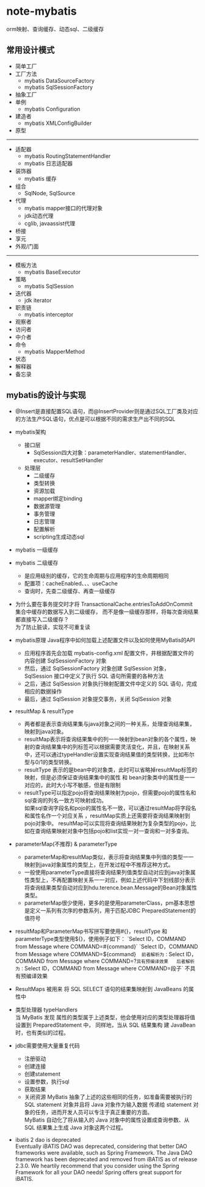 # note-mybatis
orm映射、查询缓存、动态sql、二级缓存


## 常用设计模式  

- 简单工厂
- 工厂方法
    - mybatis DataSourceFactory
    - mybatis SqlSessionFactory
- 抽象工厂
- 单例
    - mybatis Configuration
- 建造者
    - mybatis XMLConfigBuilder
- 原型  
      
--------   

- 适配器
    - mybatis RoutingStatementHandler 
    - mybatis 日志适配器
- 装饰器
    - mybatis 缓存
- 组合
    - SqlNode, SqlSource   
- 代理
    - mybatis mapper接口的代理对象
    - jdk动态代理
    - cglib, javaassist代理
- 桥接
- 享元
- 外观/门面

--------   

- 模板方法
    - mybatis BaseExecutor
- 策略
    - mybatis SqlSession
- 迭代器
    - jdk iterator
- 职责链
    - mybatis interceptor
- 观察者
- 访问者
- 中介者
- 命令
    - mybatis MapperMethod
- 状态
- 解释器
- 备忘录    
    

## mybatis的设计与实现

- @Insert是直接配置SQL语句，而@InsertProvider则是通过SQL工厂类及对应的方法生产SQL语句，优点是可以根据不同的需求生产出不同的SQL

- mybatis架构
    - 接口层
        - SqlSession四大对象：parameterHandler、statementHandler、executor、resultSetHandler
    - 处理层
        - 二级缓存
        - 类型转换
        - 资源加载
        - mapper绑定binding
        - 数据源管理
        - 事务管理
        - 日志管理
        - 配置解析
        - scripting生成动态sql


- mybatis 一级缓存  


- mybatis 二级缓存  
    - 是应用级别的缓存，它的生命周期与应用程序的生命周期相同
    - 配置项：cacheEnabled、<cache>、<cache-ref>、useCache
    - 查询时，先查二级缓存、再查一级缓存

- 为什么要在事务提交时才将 TransactionalCache.entriesToAddOnCommit 集合中缓存的数据写入到二级缓存，
  而不是像一级缓存那样，将每次查询结果都直接写入二级缓存？    
  为了防止脏读，实现不可重复读    

- mybatis原理 Java程序中如何加载上述配置文件以及如何使用MyBatis的API
    - 应用程序首先会加载 mybatis-config.xml 配置文件，井根据配置文件的内容创建 SqlSessionFactory 对象
    - 然后，通过 SqlSessionFactory 对象创建 SqlSession 对象， SqlSession 接口中定义了执行 SQL 语句所需要的各种方法
    - 之后，通过 SqlSession 对象执行映射配置文件中定义的 SQL 语句，完成相应的数据操作
    - 最后，通过 SqlSession 对象提交事务，关闭 SqlSession 对象
    
- resultMap & resultType
    - 两者都是表示查询结果集与java对象之间的一种关系，处理查询结果集，映射到java对象。
    - resultMap表示将查询结果集中的列一一映射到bean对象的各个属性，映射的查询结果集中的列标签可以根据需要灵活变化，并且，在映射关系中，还可以通过typeHandler设置实现查询结果值的类型转换，比如布尔型与0/1的类型转换。
    - resultType 表示的是bean中的对象类，此时可以省略掉resultMap标签的映射，但是必须保证查询结果集中的属性 和 bean对象类中的属性是一一对应的，此时大小写不敏感，但是有限制
    - resultType可以指定pojo将查询结果映射为pojo，但需要pojo的属性名和sql查询的列名一致方可映射成功。  
    如果sql查询字段名和pojo的属性名不一致，可以通过resultMap将字段名和属性名作一个对应关系 ，resultMap实质上还需要将查询结果映射到pojo对象中。
    resultMap可以实现将查询结果映射为复杂类型的pojo，比如在查询结果映射对象中包括pojo和list实现一对一查询和一对多查询。

- parameterMap(不推荐) & parameterType
    - parameterMap和resultMap类似，表示将查询结果集中列值的类型一一映射到java对象属性的类型上，在开发过程中不推荐这种方式。
    - 一般使用parameterType直接将查询结果列值类型自动对应到java对象属性类型上，不再配置映射关系一一对应，例如上述代码中下划线部分表示将查询结果类型自动对应到hdu.terence.bean.Message的Bean对象属性类型。
    - parameterMap很少使用，更多的是使用parameterClass，pm基本思想是定义一系列有次序的参数系列，用于匹配JDBC PreparedStatement的值符号

- resultMap和ParameterMap书写拼写要使用#{}，resultType 和parameterType类型使用${}，使用例子如下：  
    `Select ID，COMMAND from Message where COMMAND=#{command}`  
    `Select ID，COMMAND from Message where COMMAND=${command}`  
    前者解析为： `Select ID，COMMAND from Message where COMMAND=?` 具有预编译效果  
    后者解析为： `Select ID，COMMAND from Message where COMMAND=段子` 不具有预编译效果    

- ResultMaps 被用来 将 SQL SELECT 语句的结果集映射到 JavaBeans 的属性中

- 类型处理器 typeHandlers  
当 MyBatis 发现 属性的类型属于上述类型，他会使用对应的类型处理器将值设置到 PreparedStatement 中，
同样地，当从 SQL 结果集构 建 JavaBean 时，也有类似的过程。

- jdbc需要使用大量重复代码
    - 注册驱动
    - 创建连接
    - 创建statement
    - 设置参数，执行sql
    - 获取结果
    - 关闭资源
MyBatis 抽象了上述的这些相同的任务，如准备需要被执行的 SQL statement 对象并且将 Java 对象作为输入数据 传递给 statement 对象的任务，进而开发人员可以专注于真正重要的方面。     
MyBatis 自动化了将从输入的 Java 对象中的属性设置成查询参数、从 SQL 结果集上生成 Java 对象这两个过程。  

- ibatis 2 dao is deprecated    
Eventually iBATIS DAO was deprecated, considering that better DAO frameworks were available, such as Spring Framework.
The Java DAO framework has been deprecated and removed from iBATIS as of release 2.3.0. We heartily recommend that you consider using the Spring Framework for all your DAO needs! Spring offers great support for iBATIS.


